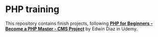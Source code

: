 # PHP training

This repository contains finish projects, following **[PHP for Beginners - Become a PHP Master - CMS Project](https://www.udemy.com/course/php-for-complete-beginners-includes-msql-object-oriented/?couponCode=KEEPLEARNING)** by Edwin Diaz in Udemy.
